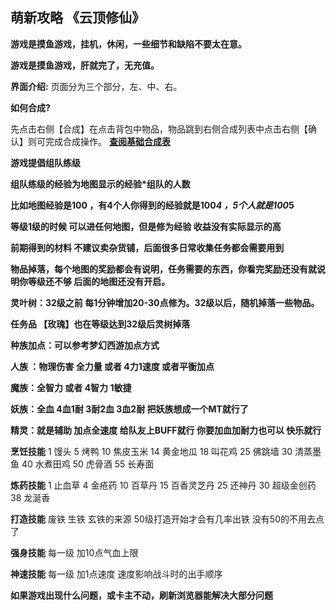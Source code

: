 ## 萌新攻略 《云顶修仙》

**游戏是摸鱼游戏，挂机，休闲，一些细节和缺陷不要太在意。**

**游戏是摸鱼游戏，肝就完了，无充值。**

**界面介绍:**
页面分为三个部分，左、中、右。

**如何合成?**

先点击右侧【合成】在点击背包中物品，物品跳到右侧合成列表中点击右侧【确认】则可完成合成操作。
**<a href="https://github.com/joucksHua/yundingxx-game/blob/master/%E5%90%88%E6%88%90%E8%A1%A8.md">查阅基础合成表</a>**

**游戏提倡组队练级**

**组队练级的经验为地图显示的经验*组队的人数**

**比如地图经验是100 ，有4个人你得到的经验就是100*4 ，5个人就是100*5**

**等级1级的时候  可以进任何地图，但是修为经验 收益没有实际显示的高**

**前期得到的材料 不建议卖杂货铺，后面很多日常收集任务都会需要用到**

**物品掉落，每个地图的奖励都会有说明，任务需要的东西，你看完奖励还没有就说明你等级还不够 后面的地图还没有开启。**

**灵叶树：32级之前 每1分钟增加20-30点修为。32级以后，随机掉落一些物品。**

**任务品 【玫瑰】也在等级达到32级后灵树掉落**

**种族加点：可以参考梦幻西游加点方式**

**人族 ：物理伤害 全力量 或者 4力1速度 或者平衡加点**

**魔族：全智力 或者 4智力 1敏捷**

**妖族：全血  4血1耐   3耐2血 3血2耐  把妖族想成一个MT就行了**

**精灵：就是辅助 加点全速度 给队友上BUFF就行 你要加血加耐力也可以 快乐就行**


**烹饪技能** 
    1 馒头 5 烤鸭 10 焦皮玉米 14 黄金地瓜 18 叫花鸡 25 佛跳墙 30 清蒸墨鱼 40 水煮田鸡 50 虎骨酒 55 长寿面 

**炼药技能** 1 止血草 4 金疮药 10 百草丹 15 百香灵芝丹 25 还神丹 30 超级金创药 38 龙涎香

**打造技能** 废铁 生铁 玄铁的来源   50级打造开始才会有几率出铁  没有50的不用去点了

**强身技能** 每一级 加10点气血上限

**神速技能** 每一级 加1点速度 速度影响战斗时的出手顺序

**如果游戏出现什么问题，或卡主不动，刷新浏览器能解决大部分问题**

